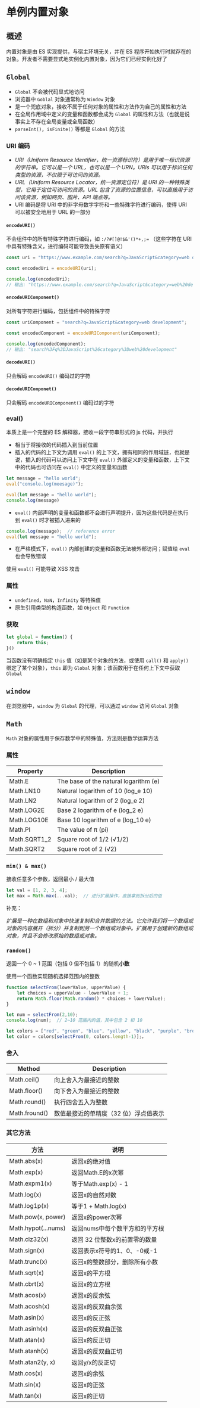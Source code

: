 # 单例内置对象

## 概述

内置对象是由 ES 实现提供，与宿主环境无关，并在 ES 程序开始执行时就存在的对象。开发者不需要显式地实例化内置对象，因为它们已经实例化好了

## `Global`

* `Global` 不会被代码显式地访问
* 浏览器中 `Goblal` 对象通常称为 `Window` 对象
* 是一个兜底对象，接收不属于任何对象的属性和方法作为自己的属性和方法
* 在全局作用域中定义的变量和函数都会成为 `Global` 的属性和方法（也就是说事实上不存在全局变量或全局函数）
* `parseInt()`，`isFinite()` 等都是 `Global` 的方法

### URI 编码

* *URI（Uniform Resource Identifier，统一资源标识符）是用于唯一标识资源的字符串。它可以是一个 URL，也可以是一个 URN。URIs 可以用于标识任何类型的资源，不仅限于可访问的资源。*
* *URL（Uniform Resource Locator，统一资源定位符）是 URI 的一种特殊类型，它用于定位可访问的资源。URL 包含了资源的位置信息，可以直接用于访问该资源，例如网页、图片、API 端点等。*
* URI 编码是将 URI 中的非字母数字字符和一些特殊字符进行编码，使得 URI 可以被安全地用于 URL 的一部分

#### `encodeURI()`

不会组件中的所有特殊字符进行编码，如  `:/?#[]@!$&'()*+,;=` （这些字符在 URI 中具有特殊含义，进行编码可能导致丢失原有语义）

```js
const uri = "https://www.example.com/search?q=JavaScript&category=web development";

const encodedUri = encodeURI(uri);

console.log(encodedUri);
// 输出: "https://www.example.com/search?q=JavaScript&category=web%20development"
```

#### `encodeURIComponent()`

对所有字符进行编码，包括组件中的特殊字符

```js
const uriComponent = "search?q=JavaScript&category=web development";

const encodedComponent = encodeURIComponent(uriComponent);

console.log(encodedComponent);
// 输出: "search%3Fq%3DJavaScript%26category%3Dweb%20development"
```

#### `decodeURI()`

只会解码 `encodeURI()` 编码过的字符

#### `decodeURIComponet()`

只会解码 `encodeURIComponent()` 编码过的字符

### eval()

本质上是一个完整的 ES 解释器，接收一段字符串形式的 js 代码，并执行

* 相当于将接收的代码插入到当前位置
* 插入的代码的上下文为调用 `eval()` 的上下文，拥有相同的作用域链，也就是说，插入的代码可以访问上下文中在 `eval()` 外部定义的变量和函数，上下文中的代码也可访问在 `eval()` 中定义的变量和函数

```js
let message = "hello world";
eval("console.log(meesage)");

eval(let message = "hello world");
console.log(message)
```

* `eval()` 内部声明的变量和函数都不会进行声明提升，因为这些代码是在执行到 `eval()` 时才被插入进来的

```js
console.log(message);  // reference error
eval(let message = "hello world");
```

* 在严格模式下，`eval()` 内部创建的变量和函数无法被外部访问；赋值给 `eval` 也会导致错误

使用 `eval()` 可能导致 XSS 攻击

### 属性

* `undefined`，`NaN`，`Infinity` 等特殊值
* 原生引用类型的构造函数，如 `Object` 和 `Function`

### 获取

```js
let global = function() {
    return this;
}()
```

当函数没有明确指定 `this` 值（如是某个对象的方法，或使用 `call()` 和 `apply()` 绑定了某个对象），`this` 即为 `Global` 对象；该函数用于在任何上下文中获取 `Global`

## `window`

在浏览器中，`window` 为 `Global` 的代理，可以通过 `window` 访问 `Global` 对象

## `Math`

`Math` 对象的属性用于保存数学中的特殊值，方法则是数学运算方法

### 属性

| Property     | Description                           |
| ------------ | ------------------------------------- |
| Math.E       | The base of the natural logarithm (e) |
| Math.LN10    | Natural logarithm of 10 (log_e 10)    |
| Math.LN2     | Natural logarithm of 2 (log_e 2)      |
| Math.LOG2E   | Base 2 logarithm of e (log_2 e)       |
| Math.LOG10E  | Base 10 logarithm of e (log_10 e)     |
| Math.PI      | The value of π (pi)                   |
| Math.SQRT1_2 | Square root of 1/2 (√1/2)             |
| Math.SQRT2   | Square root of 2 (√2)                 |

### `min() & max()`

接收任意多个参数，返回最小 / 最大值

```js
let val = [1, 2, 3, 4];
let max = Math.max(...val);  // 进行扩展操作，直接拿到拆分后的值
```

补充：

*扩展是一种在数组和对象中快速复制和合并数据的方法。它允许我们将一个数组或对象的内容展开（拆分）并复制到另一个数组或对象中。扩展用于创建新的数组或对象，并且不会修改原始的数组或对象。*

### `random()`

返回一个 0 ~ 1 范围（包括 0 但不包括 1）的随机**小数**

使用一个函数实现随机选择范围内的整数

```js
function selectFrom(lowerValue, upperValue) {
	let choices = upperValue - lowerValue + 1;
	return Math.floor(Math.random() * choices + lowerValue);
}

let num = selectFrom(2,10);
console.log(num);  // 2~10 范围内的值，其中包含 2 和 10

let colors = ["red", "green", "blue", "yellow", "black", "purple", "brown"];
let color = colors[selectFrom(0, colors.length-1)];。
```

### 舍入

| Method        | Description                           |
| ------------- | ------------------------------------- |
| Math.ceil()   | 向上舍入为最接近的整数                |
| Math.floor()  | 向下舍入为最接近的整数                |
| Math.round()  | 执行四舍五入为整数                    |
| Math.fround() | 数值最接近的单精度（32 位）浮点值表示 |

### 其它方法

| 方法                | 说明                           |
| ------------------- | ------------------------------ |
| Math.abs(x)         | 返回x的绝对值                  |
| Math.exp(x)         | 返回Math.E的x次幂              |
| Math.expm1(x)       | 等于Math.exp(x) - 1            |
| Math.log(x)         | 返回x的自然对数                |
| Math.log1p(x)       | 等于1 + Math.log(x)            |
| Math.pow(x, power)  | 返回x的power次幂               |
| Math.hypot(...nums) | 返回nums中每个数平方和的平方根 |
| Math.clz32(x)       | 返回 32 位整数x的前置零的数量  |
| Math.sign(x)        | 返回表示x符号的1、0、-0或-1    |
| Math.trunc(x)       | 返回x的整数部分，删除所有小数  |
| Math.sqrt(x)        | 返回x的平方根                  |
| Math.cbrt(x)        | 返回x的立方根                  |
| Math.acos(x)        | 返回x的反余弦                  |
| Math.acosh(x)       | 返回x的反双曲余弦              |
| Math.asin(x)        | 返回x的反正弦                  |
| Math.asinh(x)       | 返回x的反双曲正弦              |
| Math.atan(x)        | 返回x的反正切                  |
| Math.atanh(x)       | 返回x的反双曲正切              |
| Math.atan2(y, x)    | 返回y/x的反正切                |
| Math.cos(x)         | 返回x的余弦                    |
| Math.sin(x)         | 返回x的正弦                    |
| Math.tan(x)         | 返回x的正切                    |